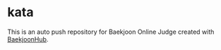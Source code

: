 # kata
This is an auto push repository for Baekjoon Online Judge created with [BaekjoonHub](https://github.com/BaekjoonHub/BaekjoonHub).
